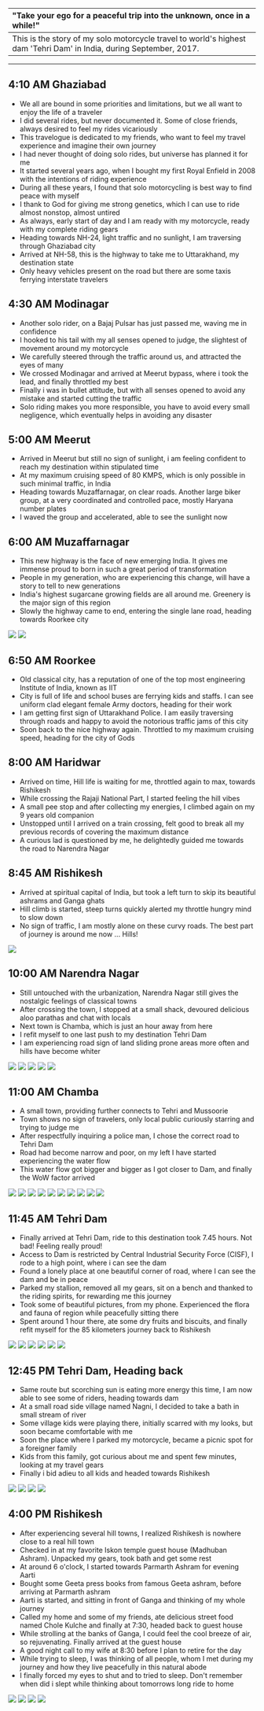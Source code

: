 | "Take your ego for a peaceful trip into the unknown, once in a while!" |
| :--- |
| This is the story of my solo motorcycle travel to world's highest dam 'Tehri Dam' in India, during September, 2017.|

---

##  4:10 AM Ghaziabad
*	We all are bound in some priorities and limitations, but we all want to enjoy the life of a traveler
*	I did several rides, but never documented it. Some of close friends, always desired to feel my rides vicariously
*	This travelogue is dedicated to my friends, who want to feel my travel experience and imagine their own journey
*	I had never thought of doing solo rides, but universe has planned it for me
*	It started several years ago, when I bought my first Royal Enfield in 2008 with the intentions of riding experience
*	During all these years, I found that solo motorcycling is best way to find peace with myself
*	I thank to God for giving me strong genetics, which I can use to ride almost nonstop, almost untired
*	As always, early start of day and I am ready with my motorcycle, ready with my complete riding gears
*	Heading towards NH-24, light traffic and no sunlight, I am traversing through Ghaziabad city
* 	Arrived at NH-58, this is the highway to take me to Uttarakhand, my destination state
*	Only heavy vehicles present on the road but there are some taxis ferrying interstate travelers

##  4:30 AM Modinagar
*	Another solo rider, on a Bajaj Pulsar has just passed me, waving me in confidence
*	I hooked to his tail with my all senses opened to judge, the slightest of movement around my motorcycle
* 	We carefully steered through the traffic around us, and attracted the eyes of many 
* 	We crossed Modinagar and arrived at Meerut bypass, where i took the lead, and finally throttled my best
*	Finally i was in bullet attitude, but with all senses opened to avoid any mistake and started cutting the traffic
*	Solo riding makes you more responsible, you have to avoid every small negligence, which eventually helps in avoiding any disaster

##  5:00 AM Meerut
*	Arrived in Meerut but still no sign of sunlight, i am feeling confident to reach my destination within stipulated time
*	At my maximum cruising speed of 80 KMPS, which is only possible in such minimal traffic, in India
*	Heading towards Muzaffarnagar, on clear roads. Another large biker group, at a very coordinated and controlled pace, mostly Haryana number plates
*	I waved the group and accelerated, able to see the sunlight now

##  6:00 AM Muzaffarnagar
*	This new highway is the face of new emerging India. It gives me immense proud to born in such a great period of transformation 
*	People in my generation, who are experiencing this change, will have a story to tell to new generations
*	India's highest sugarcane growing fields are all around me. Greenery is the major sign of this region
*	Slowly the highway came to end, entering the single lane road, heading towards Roorkee city

![](https://github.com/inbravo/travel/raw/master/september-2017/images/IMG_20170909_061102.jpg)
![](https://github.com/inbravo/travel/raw/master/september-2017/images/IMG_20170909_061625.jpg)

##  6:50 AM Roorkee
*	Old classical city, has a reputation of one of the top most engineering Institute of India, known as IIT
*	City is full of life and school buses are ferrying kids and staffs. I can see uniform clad elegant female Army doctors, heading for their work
*	I am getting first sign of Uttarakhand Police. I am easily traversing through roads and happy to avoid the notorious traffic jams of this city
*	Soon back to the nice highway again. Throttled to my maximum cruising speed, heading for the city of Gods

##  8:00 AM Haridwar
*	Arrived on time, Hill life is waiting for me, throttled again to max, towards Rishikesh
*	While crossing the Rajaji National Part, I started feeling the hill vibes
*	A small pee stop and after collecting my energies, I climbed again on my 9 years old companion
*	Unstopped until I arrived on a train crossing, felt good to break all my previous records of covering the maximum distance
*	A curious lad is questioned by me, he delightedly guided me towards the road to Narendra Nagar

##  8:45 AM Rishikesh
*	Arrived at spiritual capital of India, but took a left turn to skip its beautiful ashrams and Ganga ghats
*	Hill climb is started, steep turns quickly alerted my throttle hungry mind to slow down
*	No sign of traffic, I am mostly alone on these curvy roads. The best part of journey is around me now ... Hills!

![](https://github.com/inbravo/travel/raw/master/september-2017/images/IMG_20170909_084635.jpg)

##  10:00 AM Narendra Nagar
*	Still untouched with the urbanization, Narendra Nagar still gives the nostalgic feelings of classical towns
*	After crossing the town, I stopped at a small shack, devoured delicious aloo parathas and chat with locals
*	Next town is Chamba, which is just an hour away from here
*	I refit myself to one last push to my destination Tehri Dam
*	I am experiencing road sign of land sliding prone areas more often and hills have become whiter

![](https://github.com/inbravo/travel/raw/master/september-2017/images/IMG_20170909_095756.jpg)
![](https://github.com/inbravo/travel/raw/master/september-2017/images/IMG_20170909_095801.jpg)
![](https://github.com/inbravo/travel/raw/master/september-2017/images/IMG_20170909_095902.jpg)
![](https://github.com/inbravo/travel/raw/master/september-2017/images/IMG_20170909_095909.jpg)
![](https://github.com/inbravo/travel/raw/master/september-2017/images/IMG_20170909_095913.jpg)

##  11:00 AM Chamba
*	A small town, providing further connects to Tehri and Mussoorie 
*	Town shows no sign of travelers, only local public curiously starring and trying to judge me
*	After respectfully inquiring a police man, I chose the correct road to Tehri Dam
*	Road had become narrow and poor, on my left I have started experiencing the water flow
*	This water flow got bigger and bigger as I got closer to Dam, and finally the WoW factor arrived

![](https://github.com/inbravo/travel/raw/master/september-2017/images/IMG_20170909_103054.jpg)
![](https://github.com/inbravo/travel/raw/master/september-2017/images/IMG_20170909_103104.jpg)
![](https://github.com/inbravo/travel/raw/master/september-2017/images/IMG_20170909_105057.jpg)
![](https://github.com/inbravo/travel/raw/master/september-2017/images/IMG_20170909_105132.jpg)
![](https://github.com/inbravo/travel/raw/master/september-2017/images/IMG_20170909_133300.jpg)
![](https://github.com/inbravo/travel/raw/master/september-2017/images/IMG_20170909_133404.jpg)
![](https://github.com/inbravo/travel/raw/master/september-2017/images/IMG_20170909_134045.jpg)
![](https://github.com/inbravo/travel/raw/master/september-2017/images/IMG_20170909_135549.jpg)
![](https://github.com/inbravo/travel/raw/master/september-2017/images/IMG_20170909_135634.jpg)
![](https://github.com/inbravo/travel/raw/master/september-2017/images/IMG_20170909_135641.jpg)

##  11:45 AM Tehri Dam
*	Finally arrived at Tehri Dam, ride to this destination took 7.45 hours. Not bad! Feeling really proud!
*	Access to Dam is restricted by Central Industrial Security Force (CISF), I rode to a high point, where i can see the dam
*	Found a lonely place at one beautiful corner of road, where I can see the dam and be in peace
*	Parked my stallion, removed all my gears, sit on a bench and thanked to the riding spirits, for rewarding me this journey
*	Took some of beautiful pictures, from my phone. Experienced the flora and fauna of region while peacefully sitting there
*	Spent around 1 hour there, ate some dry fruits and biscuits, and finally refit myself for the 85 kilometers journey back to Rishikesh

![](https://github.com/inbravo/travel/raw/master/september-2017/images/IMG_20170909_114419.jpg)
![](https://github.com/inbravo/travel/raw/master/september-2017/images/IMG_20170909_114424.jpg)
![](https://github.com/inbravo/travel/raw/master/september-2017/images/IMG_20170909_114659.jpg)
![](https://github.com/inbravo/travel/raw/master/september-2017/images/IMG_20170909_115303.jpg)
![](https://github.com/inbravo/travel/raw/master/september-2017/images/IMG_20170909_120611.jpg)
![](https://github.com/inbravo/travel/raw/master/september-2017/images/IMG_20170909_114532.jpg)

##  12:45 PM Tehri Dam, Heading back
*	Same route but scorching sun is eating more energy this time, I am now able to see some of riders, heading towards dam
*	At a small road side village named Nagni, I decided to take a bath in small stream of river
*	Some village kids were playing there, initially scarred with my looks, but soon became comfortable with me
*	Soon the place where I parked my motorcycle, became a picnic spot for a foreigner family
*	Kids from this family, got curious about me and spent few minutes, looking at my travel gears 
*	Finally i bid adieu to all kids and headed towards Rishikesh

![](https://github.com/inbravo/travel/raw/master/september-2017/images/IMG_20170909_145704.jpg)
![](https://github.com/inbravo/travel/raw/master/september-2017/images/IMG_20170909_145726.jpg)
![](https://github.com/inbravo/travel/raw/master/september-2017/images/IMG_20170909_145824.jpg)
![](https://github.com/inbravo/travel/raw/master/september-2017/images/IMG_20170909_145835.jpg)

##  4:00 PM Rishikesh
*	After experiencing several hill towns, I realized Rishikesh is nowhere close to a real hill town
*	Checked in at my favorite Iskon temple guest house (Madhuban Ashram). Unpacked my gears, took bath and get some rest
*	At around 6 o'clock, I started towards Parmarth Ashram for evening Aarti
*	Bought some Geeta press books from famous Geeta ashram, before arriving at Parmarth ashram
*	Aarti is started, and sitting in front of Ganga and thinking of my whole journey
*	Called my home and some of my friends, ate delicious street food named Chole Kulche and finally at 7:30, headed back to guest house
*	While strolling at the banks of Ganga, I could feel the cool breeze of air, so rejuvenating. Finally arrived at the guest house
*	A good night call to my wife at 8:30 before I plan to retire for the day
*	While trying to sleep, I was thinking of all people, whom I met during my journey and how they live peacefully in this natural abode
*	I finally forced my eyes to shut and to tried to sleep. Don't remember when did i slept while thinking about tomorrows long ride to home

![](https://github.com/inbravo/travel/raw/master/september-2017/images/IMG_20170909_182827.jpg)
![](https://github.com/inbravo/travel/raw/master/september-2017/images/IMG_20170909_193750.jpg)
![](https://github.com/inbravo/travel/raw/master/september-2017/images/IMG_20170909_195706.jpg)
![](https://github.com/inbravo/travel/raw/master/september-2017/images/IMG_20170910_110448.jpg)